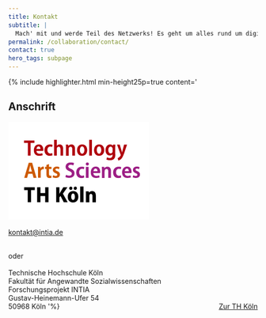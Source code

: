 ```yaml
---
title: Kontakt
subtitle: |
  Mach' mit und werde Teil des Netzwerks! Es geht um alles rund um digitale technische Alltagshilfen. Schon dabei sind: das INTIA-Projektteam, der Fachbeirat des Projekts und seine Praxispartner. Alle verbindet der Wunsch, sich untereinander und mit Fachkräften der Sozialen Arbeit und den beteiligten Wissenschaftler:innen auszutauschen und ein Netzwerk zu bilden.
permalink: /collaboration/contact/
contact: true
hero_tags: subpage
---
```


{% include highlighter.html min-height25p=true content='

## Anschrift

<img src="/assets/img/logos/TH_Single.png">

[kontakt@intia.de](mailto:kontakt@intia.de)

<br>
oder
<br>
<br>
Technische Hochschule Köln
<br>
Fakultät für Angewandte Sozialwissenschaften
<br>
Forschungsprojekt INTIA
<br>
Gustav-Heinemann-Ufer 54
<br>
50968 Köln
<a href="https://www.th-koeln.de/" class="button is-rounded is-dark" style="float: right">
<span class="icon is-small">
<i class="fas fa-external-link-alt fa-xs"></i>
</span>
<span>Zur TH Köln</span>
</a>
'%}
